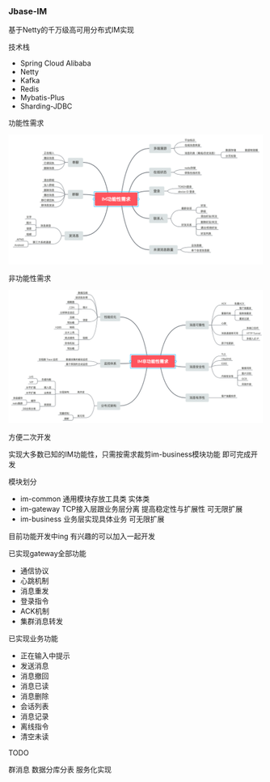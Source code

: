 
### Jbase-IM

基于Netty的千万级高可用分布式IM实现


技术栈

- Spring Cloud Alibaba
- Netty
- Kafka
- Redis
- Mybatis-Plus
- Sharding-JDBC


功能性需求

![image](https://raw.githubusercontent.com/jayqqaa12/jbase-im/master/doc/1.png)

非功能性需求

![image](https://raw.githubusercontent.com/jayqqaa12/jbase-im/master/doc/2.png)


方便二次开发

实现大多数已知的IM功能性，只需按需求裁剪im-business模块功能 即可完成开发


模块划分

- im-common 通用模块存放工具类 实体类
- im-gateway TCP接入层跟业务层分离 提高稳定性与扩展性 可无限扩展
- im-business 业务层实现具体业务 可无限扩展                            


目前功能开发中ing 有兴趣的可以加入一起开发

已实现gateway全部功能

- 通信协议
- 心跳机制
- 消息重发
- 登录指令
- ACK机制
- 集群消息转发


已实现业务功能

- 正在输入中提示
- 发送消息
- 消息撤回
- 消息已读
- 消息删除
- 会话列表
- 消息记录
- 离线指令
- 清空未读


TODO

群消息
数据分库分表
服务化实现





 







